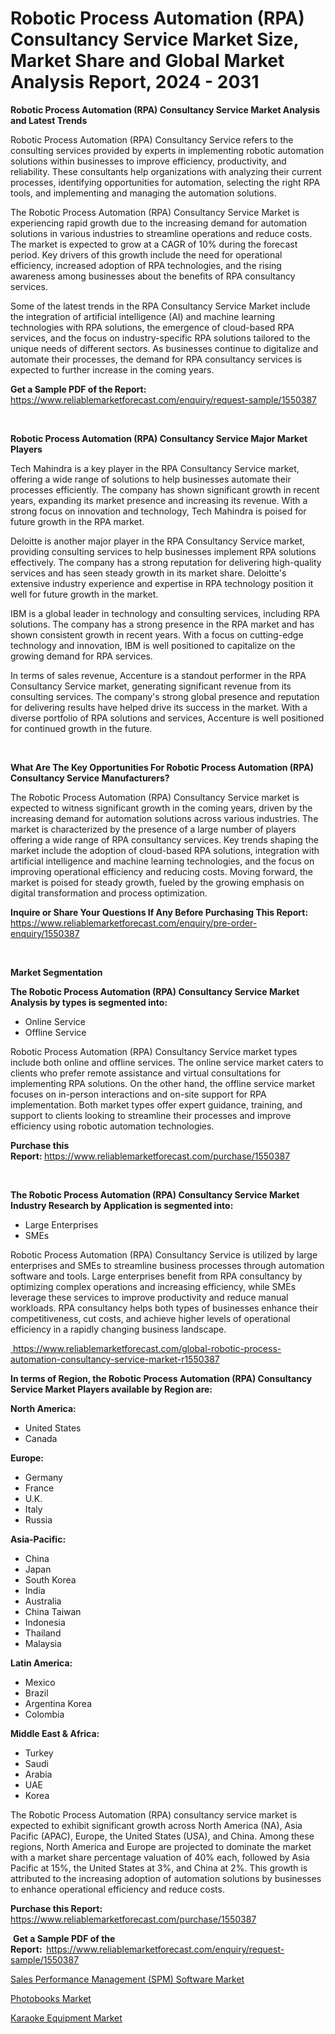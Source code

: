 <p><h1>Robotic Process Automation (RPA) Consultancy Service Market Size, Market Share and Global Market Analysis Report, 2024 - 2031</h1></p><p><strong>Robotic Process Automation (RPA) Consultancy Service Market Analysis and Latest Trends</strong></p>
<p><p>Robotic Process Automation (RPA) Consultancy Service refers to the consulting services provided by experts in implementing robotic automation solutions within businesses to improve efficiency, productivity, and reliability. These consultants help organizations with analyzing their current processes, identifying opportunities for automation, selecting the right RPA tools, and implementing and managing the automation solutions.</p><p>The Robotic Process Automation (RPA) Consultancy Service Market is experiencing rapid growth due to the increasing demand for automation solutions in various industries to streamline operations and reduce costs. The market is expected to grow at a CAGR of 10% during the forecast period. Key drivers of this growth include the need for operational efficiency, increased adoption of RPA technologies, and the rising awareness among businesses about the benefits of RPA consultancy services.</p><p>Some of the latest trends in the RPA Consultancy Service Market include the integration of artificial intelligence (AI) and machine learning technologies with RPA solutions, the emergence of cloud-based RPA services, and the focus on industry-specific RPA solutions tailored to the unique needs of different sectors. As businesses continue to digitalize and automate their processes, the demand for RPA consultancy services is expected to further increase in the coming years.</p></p>
<p><strong>Get a Sample PDF of the Report:&nbsp;</strong> <a href="https://www.reliablemarketforecast.com/enquiry/request-sample/1550387">https://www.reliablemarketforecast.com/enquiry/request-sample/1550387</a></p>
<p>&nbsp;</p>
<p><strong>Robotic Process Automation (RPA) Consultancy Service Major Market Players</strong></p>
<p><p>Tech Mahindra is a key player in the RPA Consultancy Service market, offering a wide range of solutions to help businesses automate their processes efficiently. The company has shown significant growth in recent years, expanding its market presence and increasing its revenue. With a strong focus on innovation and technology, Tech Mahindra is poised for future growth in the RPA market.</p><p>Deloitte is another major player in the RPA Consultancy Service market, providing consulting services to help businesses implement RPA solutions effectively. The company has a strong reputation for delivering high-quality services and has seen steady growth in its market share. Deloitte's extensive industry experience and expertise in RPA technology position it well for future growth in the market.</p><p>IBM is a global leader in technology and consulting services, including RPA solutions. The company has a strong presence in the RPA market and has shown consistent growth in recent years. With a focus on cutting-edge technology and innovation, IBM is well positioned to capitalize on the growing demand for RPA services.</p><p>In terms of sales revenue, Accenture is a standout performer in the RPA Consultancy Service market, generating significant revenue from its consulting services. The company's strong global presence and reputation for delivering results have helped drive its success in the market. With a diverse portfolio of RPA solutions and services, Accenture is well positioned for continued growth in the future.</p></p>
<p>&nbsp;</p>
<p><strong>What Are The Key Opportunities For Robotic Process Automation (RPA) Consultancy Service Manufacturers?</strong></p>
<p><p>The Robotic Process Automation (RPA) Consultancy Service market is expected to witness significant growth in the coming years, driven by the increasing demand for automation solutions across various industries. The market is characterized by the presence of a large number of players offering a wide range of RPA consultancy services. Key trends shaping the market include the adoption of cloud-based RPA solutions, integration with artificial intelligence and machine learning technologies, and the focus on improving operational efficiency and reducing costs. Moving forward, the market is poised for steady growth, fueled by the growing emphasis on digital transformation and process optimization.</p></p>
<p><strong>Inquire or Share Your Questions If Any Before Purchasing This Report:</strong> <a href="https://www.reliablemarketforecast.com/enquiry/pre-order-enquiry/1550387">https://www.reliablemarketforecast.com/enquiry/pre-order-enquiry/1550387</a></p>
<p>&nbsp;</p>
<p><strong>Market Segmentation</strong></p>
<p><strong>The Robotic Process Automation (RPA) Consultancy Service Market Analysis by types is segmented into:</strong></p>
<p><ul><li>Online Service</li><li>Offline Service</li></ul></p>
<p><p>Robotic Process Automation (RPA) Consultancy Service market types include both online and offline services. The online service market caters to clients who prefer remote assistance and virtual consultations for implementing RPA solutions. On the other hand, the offline service market focuses on in-person interactions and on-site support for RPA implementation. Both market types offer expert guidance, training, and support to clients looking to streamline their processes and improve efficiency using robotic automation technologies.</p></p>
<p><strong>Purchase this Report:&nbsp;</strong><a href="https://www.reliablemarketforecast.com/purchase/1550387">https://www.reliablemarketforecast.com/purchase/1550387</a></p>
<p>&nbsp;</p>
<p><strong>The Robotic Process Automation (RPA) Consultancy Service Market Industry Research by Application is segmented into:</strong></p>
<p><ul><li>Large Enterprises</li><li>SMEs</li></ul></p>
<p><p>Robotic Process Automation (RPA) Consultancy Service is utilized by large enterprises and SMEs to streamline business processes through automation software and tools. Large enterprises benefit from RPA consultancy by optimizing complex operations and increasing efficiency, while SMEs leverage these services to improve productivity and reduce manual workloads. RPA consultancy helps both types of businesses enhance their competitiveness, cut costs, and achieve higher levels of operational efficiency in a rapidly changing business landscape.</p></p>
<p><a href="https://www.reliablemarketforecast.com/global-robotic-process-automation-consultancy-service-market-r1550387">&nbsp;https://www.reliablemarketforecast.com/global-robotic-process-automation-consultancy-service-market-r1550387</a></p>
<p><strong>In terms of Region, the Robotic Process Automation (RPA) Consultancy Service Market Players available by Region are:</strong></p>
<p>
    <p> <strong> North America: </strong>
        <ul>
            <li>United States</li>
            <li>Canada</li>
        </ul>
        </p> 
    <p> <strong> Europe: </strong>
        <ul>
            <li>Germany</li>
            <li>France</li>
            <li>U.K.</li>
            <li>Italy</li>
            <li>Russia</li>
        </ul>
        </p> 
    <p> <strong> Asia-Pacific: </strong>
        <ul>
            <li>China</li>
            <li>Japan</li>
            <li>South Korea</li>
            <li>India</li>
            <li>Australia</li>
            <li>China Taiwan</li>
            <li>Indonesia</li>
            <li>Thailand</li>
            <li>Malaysia</li>
        </ul>
        </p> 
    <p> <strong> Latin America: </strong>
        <ul>
            <li>Mexico</li>
            <li>Brazil</li>
            <li>Argentina Korea</li>
            <li>Colombia</li>
        </ul>
        </p> 
    <p> <strong> Middle East & Africa: </strong>
        <ul>
            <li>Turkey</li>
            <li>Saudi</li>
            <li>Arabia</li>
            <li>UAE</li>
            <li>Korea</li>
        </ul>
    </p>
    </p>
<p><p>The Robotic Process Automation (RPA) consultancy service market is expected to exhibit significant growth across North America (NA), Asia Pacific (APAC), Europe, the United States (USA), and China. Among these regions, North America and Europe are projected to dominate the market with a market share percentage valuation of 40% each, followed by Asia Pacific at 15%, the United States at 3%, and China at 2%. This growth is attributed to the increasing adoption of automation solutions by businesses to enhance operational efficiency and reduce costs.</p></p>
<p><strong>Purchase this Report: </strong><a href="https://www.reliablemarketforecast.com/purchase/1550387">https://www.reliablemarketforecast.com/purchase/1550387</a></p>
<p>&nbsp;<strong>Get a Sample PDF of the Report:&nbsp;&nbsp;</strong><a href="https://www.reliablemarketforecast.com/enquiry/request-sample/1550387">https://www.reliablemarketforecast.com/enquiry/request-sample/1550387</a></p>
<p><strong></strong></p>
<p><p><a href="https://github.com/victorialyman98067/Market-Research-Report-List-1/blob/main/sales-performance-management-spm-software-market.md">Sales Performance Management (SPM) Software Market</a></p><p><a href="https://medium.com/@omamuller/global-photobooks-market-by-product-type-by-application-by-region-and-companies-industry-d79d8b81e3e9">Photobooks Market</a></p><p><a href="https://medium.com/@samirmayert184/emerging-trends-in-karaoke-equipment-market-global-outlook-and-future-prospects-from-2024-2031-9573dcb1354a">Karaoke Equipment Market</a></p></p>